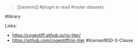 > [[rasterio]] #plugin to read #raster datasets.

#library 

Links:
- https://cogeotiff.github.io/rio-tiler/
- https://github.com/cogeotiff/rio-tiler #license/BSD-3-Clause 